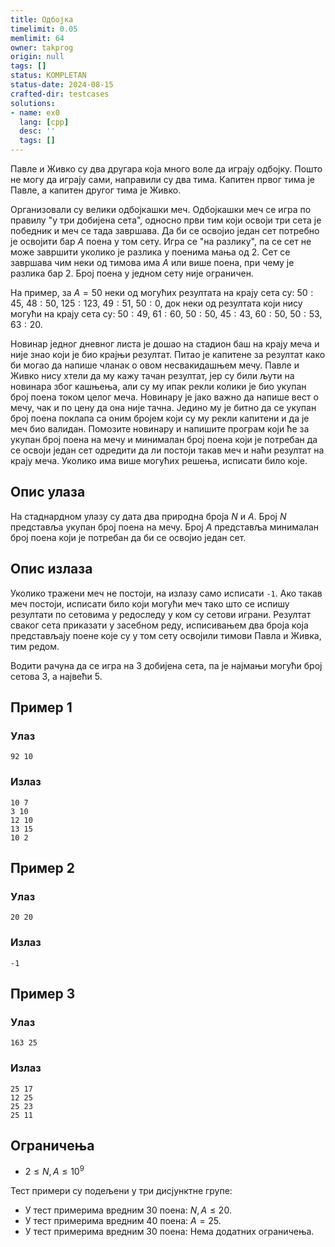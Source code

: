 ```yaml
---
title: Одбојка
timelimit: 0.05
memlimit: 64
owner: takprog
origin: null
tags: []
status: KOMPLETAN
status-date: 2024-08-15
crafted-dir: testcases
solutions:
- name: ex0
  lang: [cpp]
  desc: ''
  tags: []
---
```


Павле и Живко су два другара која много воле да играју одбојку. Пошто не могу да играју сами, направили су два тима. Капитен првог тима је Павле, а капитен другог тима је Живко. 

Организовали су велики одбојкашки меч. Одбојкашки меч се игра по правилу "у три добијена сета", односно први тим који освоји три сета је победник и меч се тада завршава. Да би се освојио један сет потребно је освојити бар $A$ поена у том сету. Игра се "на разлику", па се сет не може завршити уколико је разлика у поенима мања од $2$. Сет се завршава чим неки од тимова има $A$ или више поена, при чему је разлика бар $2$. Број поена у једном сету није ограничен.

На пример, за $A=50$ неки од могућих резултата на крају сета су: $50:45$, $48:50$, $125:123$, $49:51$, $50:0$, док неки од резултата који нису могући на крају сета су: $50:49$, $61:60$, $50:50$, $45:43$, $60:50$, $50:53$, $63:20$. 

Новинар једног дневног листа је дошао на стадион баш на крају меча и није знао који је био крајњи резултат. Питао је капитене за резултат како би могао да напише чланак о овом несвакидашњем мечу. Павле и Живко нису хтели да му кажу тачан резултат, јер су били љути на новинара због кашњења, али су му ипак рекли колики је био укупан број поена током целог меча. Новинару је јако важно да напише вест о мечу, чак и по цену да она није тачна. Једино му је битно да се укупан број поена поклапа са оним бројем који су му рекли капитени и да је меч био валидан. Помозите новинару и напишите програм који ће за укупан број поена на мечу и минималан број поена који је потребан да се освоји један сет одредити да ли постоји такав меч и наћи резултат на крају меча. Уколико има више могућих решења, исписати било које.

## Опис улаза

На стаднардном улазу су дата два природна броја $N$ и $A$. Број $N$ представља укупан број поена на мечу. Број $A$ представља минималан број поена који је потребан да би се освојио један сет. 

## Опис излаза

Уколико тражени меч не постоји, на излазу само исписати `-1`. Ако такав меч постоји, исписати било који могући меч тако што се испишу резултати по сетовима у редоследу у ком су сетови играни. Резултат сваког сета приказати у засебном реду, исписивањем два броја која представљају поене које су у том сету освојили тимови Павла и Живка, тим редом.

Водити рачуна да се игра на $3$ добијена сета, па је најмањи могући број сетова $3$, а највећи $5$.

## Пример 1

### Улаз

~~~
92 10
~~~

### Излаз

~~~
10 7
3 10
12 10
13 15
10 2
~~~

## Пример 2

### Улаз

~~~
20 20
~~~

### Излаз

~~~
-1
~~~

## Пример 3

### Улаз

~~~
163 25
~~~

### Излаз

~~~
25 17
12 25
25 23
25 11
~~~

## Ограничења
* $2 \leq N,A \leq 10^{9}$

Тест примери су подељени у три дисјунктне групе:

* У тест примерима вредним 30 поена: $N,A \leq 20$.
* У тест примерима вредним 40 поена: $A=25$.
* У тест примерима вредним 30 поена: Нема додатних ограничења.


